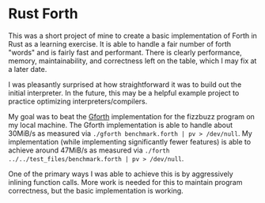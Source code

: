 # Rust Forth

This was a short project of mine to create a basic implementation of Forth in Rust as a learning exercise. It is able to handle a fair number of forth "words" and is fairly fast and performant. There is clearly performance, memory, maintainability, and correctness left on the table, which I may fix at a later date.

I was pleasantly surprised at how straightforward it was to build out the initial interpreter. In the future, this may be a helpful example project to practice optimizing interpreters/compilers.

My goal was to beat the [Gforth](https://www.gnu.org/software/gforth/) implementation for the fizzbuzz program on my local machine. The Gforth implementation is able to handle about 30MiB/s as measured via `./gforth benchmark.forth | pv > /dev/null`. My implementation (while implementing significantly fewer features) is able to achieve around 47MiB/s as measured via `./forth ../../test_files/benchmark.forth | pv > /dev/null`.

One of the primary ways I was able to achieve this is by aggressively inlining function calls. More work is needed for this to maintain program correctness, but the basic implementation is working.